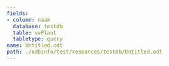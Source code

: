 ```yaml
---
fields:
- column: naam
  database: testdb
  table: vwPlant
  tabletype: query
name: Untitled.odt
path: ./odbinfo/test/resources/testdb/Untitled.odt
---
```

